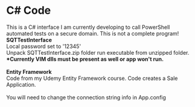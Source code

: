 # C# Code

This is a C# interface I am currently developing to call PowerShell automated tests on a secure domain.  This is not a complete program!
<br><strong>SQTTestInterface</strong>
<br>Local password set to '12345'
<br>Unpack SQTTestInterface.zip folder run executable from unzipped folder.  
<strong>*Currently VIM dlls must be present as well or app won't run.</strong>
<br>
<br><strong>Entity Framework</strong>
<br>Code from my Udemy Entity Framework course.  Code creates a Sale Application.  
<br>You will need to change the connection string info in App.config  
